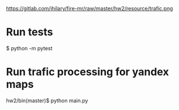 https://gitlab.com/jhilary/fire-mr/raw/master/hw2/resource/trafic.png

# Run tests

$ python -m pytest

# Run trafic processing for yandex maps

hw2/bin(master)$ python main.py
